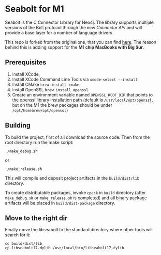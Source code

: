 # Seabolt for M1
Seabolt is the C Connector Library for Neo4j.
The library supports multiple versions of the Bolt protocol through the new _Connector API_ and will provide a base layer for a number of language drivers.

This repo is forked from the original one, that you can find [here](https://github.com/neo4j-drivers/seabolt).
The reason behind this is adding support for the **M1 chip MacBooks with Big Sur**.

## Prerequisites

1. Install XCode,
2. Install XCode Command Line Tools via `xcode-select --install`
3. Install CMake `brew install cmake`
4. Install OpenSSL `brew install openssl`
5. Create an environment variable named `OPENSSL_ROOT_DIR` that points to the openssl library installation path (default is `/usr/local/opt/openssl`, but on the M1 the brew packages should be under `/opt/homebrew/opt/openssl`)

## Building

To build the project, first of all download the source code. Then from the root directory run the make script: 
```console
./make_debug.sh
```
or
```console
./make_release.sh
```
This will compile and deposit project artifacts in the `build/dist/lib` directory.

To create distributable packages, invoke `cpack` in `build` directory (after `make_debug.sh` or `make_release.sh` is completed) and all binary package artifacts will be placed in `build/dist-package` directory.


## Move to the right dir
Finally move the libseabolt to the standard directory where other tools will search for it:
```console
cd build/dist/lib
cp libseabolt17.dylib /usr/local/bin/libseabolt17.dylib
```

